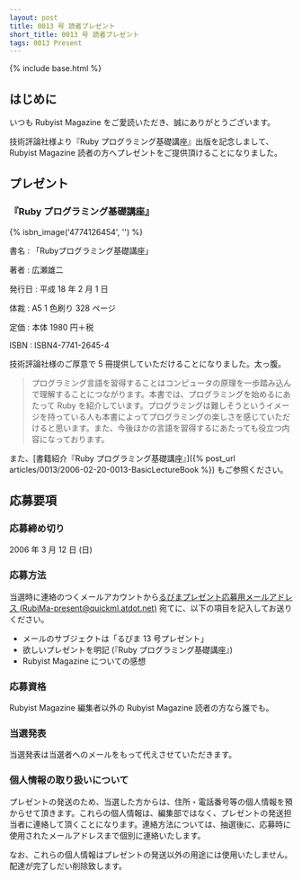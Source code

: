 ```yaml
---
layout: post
title: 0013 号 読者プレゼント
short_title: 0013 号 読者プレゼント
tags: 0013 Present
---
```

{% include base.html %}


## はじめに

いつも Rubyist Magazine をご愛読いただき、誠にありがとうございます。

技術評論社様より『Ruby プログラミング基礎講座』出版を記念しまして、Rubyist Magazine 読者の方へプレゼントをご提供頂けることになりました。

## プレゼント

### 『Ruby プログラミング基礎講座』
{% isbn_image('4774126454', '') %}

書名
: 「Rubyプログラミング基礎講座」

著者
:  広瀬雄二

発行日
:  平成 18 年 2 月 1 日

体裁
: A5 1 色刷り 328 ページ

定価
: 本体 1980 円＋税

ISBN
:  ISBN4-7741-2645-4

技術評論社様のご厚意で 5 冊提供していただけることになりました。太っ腹。

> プログラミング言語を習得することはコンピュータの原理を一歩踏み込んで理解することにつながります。本書では、プログラミングを始めるにあたって Ruby を紹介しています。プログラミングは難しそうというイメージを持っている人も本書によってプログラミングの楽しさを感じていただけると思います。また、今後ほかの言語を習得するにあたっても役立つ内容になっております。


また、[書籍紹介『Ruby プログラミング基礎講座』]({% post_url articles/0013/2006-02-20-0013-BasicLectureBook %}) もご参照ください。

## 応募要項

### 応募締め切り

2006 年 3 月 12 日 (日)

### 応募方法

当選時に連絡のつくメールアカウントから[るびまプレゼント応募用メールアドレス (RubiMa-present@quickml.atdot.net)](mailto:RubiMa-present@quickml.atdot.net) 宛てに、以下の項目を記入してお送りください。

* メールのサブジェクトは「るびま 13 号プレゼント」
* 欲しいプレゼントを明記 (『Ruby プログラミング基礎講座』)
* Rubyist Magazine についての感想


### 応募資格

Rubyist Magazine 編集者以外の Rubyist Magazine 読者の方なら誰でも。

### 当選発表

当選発表は当選者へのメールをもって代えさせていただきます。

### 個人情報の取り扱いについて

プレゼントの発送のため、当選した方からは、住所・電話番号等の個人情報を預からせて頂きます。これらの個人情報は、編集部ではなく、プレゼントの発送担当者に連絡して頂くことになります。連絡方法については、抽選後に、応募時に使用されたメールアドレスまで個別に連絡いたします。

なお、これらの個人情報はプレゼントの発送以外の用途には使用いたしません。配達が完了しだい削除致します。



